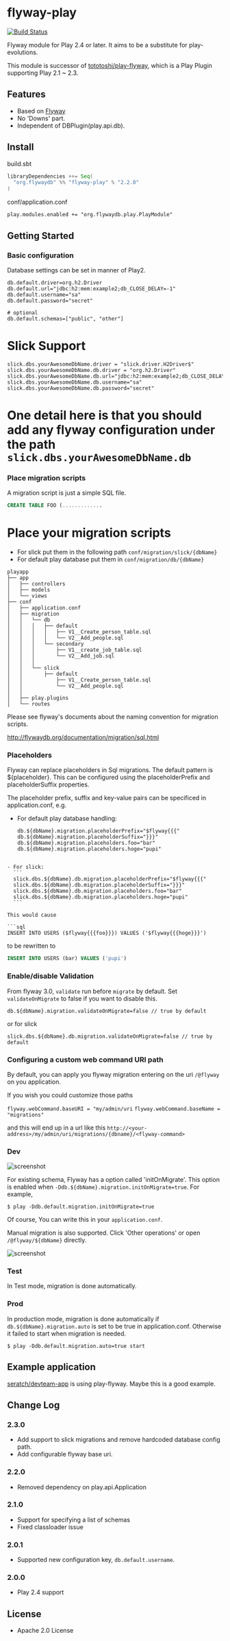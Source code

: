 # flyway-play

[![Build Status](https://travis-ci.org/flyway/flyway-play.svg?branch=master)](https://travis-ci.org/flyway/flyway-play)

Flyway module for Play 2.4 or later. It aims to be a substitute for play-evolutions.

This module is successor of [tototoshi/play-flyway](https://github.com/tototoshi/play-flyway), which is a Play Plugin supporting Play 2.1 ~ 2.3.

## <a class="anchor" name="features"></a>Features

 - Based on [Flyway](http://flywaydb.org/)
 - No 'Downs' part.
 - Independent of DBPlugin(play.api.db).

## <a class="anchor" name="install"></a>Install

build.sbt

```scala
libraryDependencies ++= Seq(
  "org.flywaydb" %% "flyway-play" % "2.2.0"
)
```

conf/application.conf

```
play.modules.enabled += "org.flywaydb.play.PlayModule"
```


## <a class="anchor" name="getting-started"></a>Getting Started

### Basic configuration

Database settings can be set in manner of Play2.

```
db.default.driver=org.h2.Driver
db.default.url="jdbc:h2:mem:example2;db_CLOSE_DELAY=-1"
db.default.username="sa"
db.default.password="secret"

# optional
db.default.schemas=["public", "other"]
```

# Slick Support

```
slick.dbs.yourAwesomeDbName.driver = "slick.driver.H2Driver$"
slick.dbs.yourAwesomeDbName.db.driver = "org.h2.Driver"
slick.dbs.yourAwesomeDbName.db.url="jdbc:h2:mem:example2;db_CLOSE_DELAY=-1"
slick.dbs.yourAwesomeDbName.db.username="sa"
slick.dbs.yourAwesomeDbName.db.password="secret"
```

# One detail here is that you should add any flyway configuration under the path `slick.dbs.yourAwesomeDbName.db` 


### Place migration scripts

A migration script is just a simple SQL file.

```sql
CREATE TABLE FOO (.............


```

# Place your migration scripts 
 
 - For slick put them in the following path `conf/migration/slick/{dbName}`
 - For default play database put them in `conf/migration/db/{dbName}`


```
playapp
├── app
│   ├── controllers
│   ├── models
│   └── views
├── conf
│   ├── application.conf
│   ├── migration
│   │   └── db
│   │   │   ├── default
│   │   │   │   ├── V1__Create_person_table.sql
│   │   │   │   └── V2__Add_people.sql
│   │   │   └── secondary
│   │   │       ├── V1__create_job_table.sql
│   │   │       └── V2__Add_job.sql
│   │   │    
│   │   └── slick    
│   │       ├── default
│   │           ├── V1__Create_person_table.sql
│   │           └── V2__Add_people.sql
│   │    
│   ├── play.plugins
│   └── routes
```


Please see flyway's documents about the naming convention for migration scripts.

http://flywaydb.org/documentation/migration/sql.html

### Placeholders

Flyway can replace placeholders in Sql migrations.
The default pattern is ${placeholder}.
This can be configured using the placeholderPrefix and placeholderSuffix properties.

The placeholder prefix, suffix and key-value pairs can be specificed in application.conf, e.g.

  - For default play database handling: 
    ```
    db.${dbName}.migration.placeholderPrefix="$flyway{{{"
    db.${dbName}.migration.placeholderSuffix="}}}"
    db.${dbName}.migration.placeholders.foo="bar"
    db.${dbName}.migration.placeholders.hoge="pupi"
  ```

  - For slick:
    ```
    slick.dbs.${dbName}.db.migration.placeholderPrefix="$flyway{{{"
    slick.dbs.${dbName}.db.migration.placeholderSuffix="}}}"
    slick.dbs.${dbName}.db.migration.placeholders.foo="bar"
    slick.dbs.${dbName}.db.migration.placeholders.hoge="pupi"
    ```

This would cause

```sql
INSERT INTO USERS ($flyway{{{foo}}}) VALUES ('$flyway{{{hoge}}}')
```

to be rewritten to

```sql
INSERT INTO USERS (bar) VALUES ('pupi')
```

### Enable/disable Validation

From flyway 3.0, `validate` run before `migrate` by default.
Set `validateOnMigrate` to false if you want to disable this.

```
db.${dbName}.migration.validateOnMigrate=false // true by default
```

or for slick

```
slick.dbs.${dbName}.db.migration.validateOnMigrate=false // true by default
```

### Configuring a custom web command URI path
By default, you can apply you flyway migration entering on the uri `/@flyway` on you application.

If you wish you could customize those paths

`flyway.webCommand.baseURI = "my/admin/uri`
`flyway.webCommand.baseName = "migrations"`

and this will end up in a url like this `http://<your-address>/my/admin/uri/migrations/{dbname}/<flyway-command>`


### Dev

![screenshot](screenshot1.png)


For existing schema, Flyway has a option called 'initOnMigrate'. This option is enabled when `-Ddb.${dbName}.migration.initOnMigrate=true`.
For example,
```
$ play -Ddb.default.migration.initOnMigrate=true
```

Of course, You can write this in your `application.conf`.


Manual migration is also supported. Click 'Other operations' or open `/@flyway/${dbName}` directly.

![screenshot](screenshot2.png)


### Test

In Test mode, migration is done automatically.


### Prod

In production mode, migration is done automatically if `db.${dbName}.migration.auto` is set to be true in application.conf.
Otherwise it failed to start when migration is needed.

```
$ play -Ddb.default.migration.auto=true start
```

## <a class="anchor" name="example"></a>Example application

[seratch/devteam-app](https://github.com/seratch/devteam-app "seratch/devteam-app") is using play-flyway. Maybe this is a good example.

## <a class="anchor" name="changelog"></a>Change Log

### 2.3.0

 - Add support to slick migrations and remove hardcoded database config path.
 - Add configurable flyway base uri.

### 2.2.0

 - Removed dependency on play.api.Application

### 2.1.0

 - Support for specifying a list of schemas
 - Fixed classloader issue

### 2.0.1

 - Supported new configuration key, `db.default.username`.

### 2.0.0

 - Play 2.4 support

## <a class="anchor" name="license"></a>License

- Apache 2.0 License
